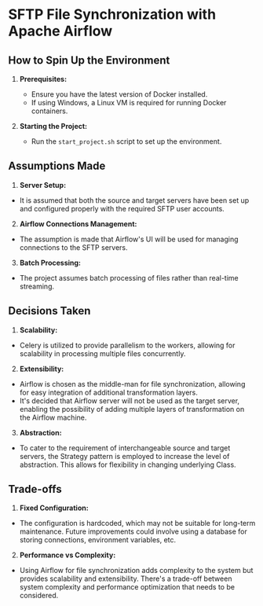 # SFTP File Synchronization with Apache Airflow

## How to Spin Up the Environment
1. **Prerequisites:**
   - Ensure you have the latest version of Docker installed.
   - If using Windows, a Linux VM is required for running Docker containers.

2. **Starting the Project:**
   - Run the `start_project.sh` script to set up the environment.


## Assumptions Made
1. **Server Setup:**
- It is assumed that both the source and target servers have been set up and configured properly with the required SFTP user accounts.

2. **Airflow Connections Management:**
- The assumption is made that Airflow's UI will be used for managing connections to the SFTP servers.

3. **Batch Processing:**
- The project assumes batch processing of files rather than real-time streaming.

## Decisions Taken
1. **Scalability:**
- Celery is utilized to provide parallelism to the workers, allowing for scalability in processing multiple files concurrently.

2. **Extensibility:**
- Airflow is chosen as the middle-man for file synchronization, allowing for easy integration of additional transformation layers. 
- It's decided that Airflow server will not be used as the target server, enabling the possibility of adding multiple layers of transformation on the Airflow machine.

3. **Abstraction:**
- To cater to the requirement of interchangeable source and target servers, the Strategy pattern is employed to increase the level of abstraction. This allows for flexibility in changing underlying Class.

## Trade-offs
1. **Fixed Configuration:**
- The configuration is hardcoded, which may not be suitable for long-term maintenance. Future improvements could involve using a database for storing connections, environment variables, etc.
2. **Performance vs Complexity:**
- Using Airflow for file synchronization adds complexity to the system but provides scalability and extensibility. There's a trade-off between system complexity and performance optimization that needs to be considered.
